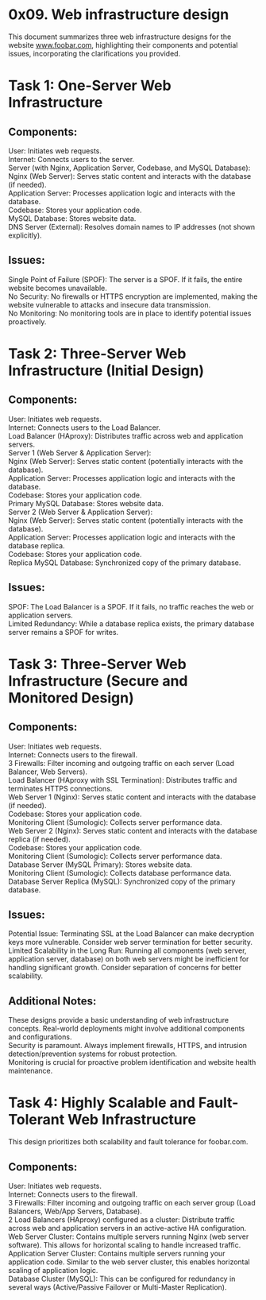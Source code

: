 0x09. Web infrastructure design
===

This document summarizes three web infrastructure designs for the website www.foobar.com, highlighting their components and potential issues, incorporating the clarifications you provided.

Task 1: One-Server Web Infrastructure
===

Components:
---

User: Initiates web requests.  
Internet: Connects users to the server.  
Server (with Nginx, Application Server, Codebase, and MySQL Database):  
Nginx (Web Server): Serves static content and interacts with the database (if needed).  
Application Server: Processes application logic and interacts with the database.  
Codebase: Stores your application code.  
MySQL Database: Stores website data.  
DNS Server (External): Resolves domain names to IP addresses (not shown explicitly).  

Issues:
---

Single Point of Failure (SPOF): The server is a SPOF. If it fails, the entire website becomes unavailable.  
No Security: No firewalls or HTTPS encryption are implemented, making the website vulnerable to attacks and insecure data transmission.  
No Monitoring: No monitoring tools are in place to identify potential issues proactively.  

Task 2: Three-Server Web Infrastructure (Initial Design)
===

Components:
---

User: Initiates web requests.  
Internet: Connects users to the Load Balancer.  
Load Balancer (HAproxy): Distributes traffic across web and application servers.  
Server 1 (Web Server & Application Server):  
Nginx (Web Server): Serves static content (potentially interacts with the database).  
Application Server: Processes application logic and interacts with the database.  
Codebase: Stores your application code.  
Primary MySQL Database: Stores website data.  
Server 2 (Web Server & Application Server):  
Nginx (Web Server): Serves static content (potentially interacts with the database).  
Application Server: Processes application logic and interacts with the database replica.  
Codebase: Stores your application code.  
Replica MySQL Database: Synchronized copy of the primary database.  

Issues:
---
SPOF: The Load Balancer is a SPOF. If it fails, no traffic reaches the web or application servers.  
Limited Redundancy: While a database replica exists, the primary database server remains a SPOF for writes.  

Task 3: Three-Server Web Infrastructure (Secure and Monitored Design)
===

Components:
---

User: Initiates web requests.  
Internet: Connects users to the firewall.  
3 Firewalls: Filter incoming and outgoing traffic on each server (Load Balancer, Web Servers).  
Load Balancer (HAproxy with SSL Termination): Distributes traffic and terminates HTTPS connections.  
Web Server 1 (Nginx): Serves static content and interacts with the database (if needed).  
Codebase: Stores your application code.  
Monitoring Client (Sumologic): Collects server performance data.  
Web Server 2 (Nginx): Serves static content and interacts with the database replica (if needed).  
Codebase: Stores your application code.  
Monitoring Client (Sumologic): Collects server performance data.  
Database Server (MySQL Primary): Stores website data.  
Monitoring Client (Sumologic): Collects database performance data.  
Database Server Replica (MySQL): Synchronized copy of the primary database.  

Issues:
---

Potential Issue: Terminating SSL at the Load Balancer can make decryption keys more vulnerable. Consider web server termination for better security.  
Limited Scalability in the Long Run: Running all components (web server, application server, database) on both web servers might be inefficient for handling significant growth. Consider separation of concerns for better scalability.  

Additional Notes:
---

These designs provide a basic understanding of web infrastructure concepts. Real-world deployments might involve additional components and configurations.  
Security is paramount. Always implement firewalls, HTTPS, and intrusion detection/prevention systems for robust protection.  
Monitoring is crucial for proactive problem identification and website health maintenance.  

Task 4: Highly Scalable and Fault-Tolerant Web Infrastructure
===
This design prioritizes both scalability and fault tolerance for foobar.com.  

Components:
---

User: Initiates web requests.  
Internet: Connects users to the firewall.  
3 Firewalls: Filter incoming and outgoing traffic on each server group (Load Balancers, Web/App Servers, Database).  
2 Load Balancers (HAproxy) configured as a cluster: Distribute traffic across web and application servers in an active-active HA configuration.  
Web Server Cluster: Contains multiple servers running Nginx (web server software). This allows for horizontal scaling to handle increased traffic.  
Application Server Cluster: Contains multiple servers running your application code. Similar to the web server cluster, this enables horizontal scaling of application logic.  
Database Cluster (MySQL): This can be configured for redundancy in several ways (Active/Passive Failover or Multi-Master Replication).  
